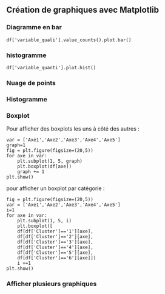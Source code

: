 ## Création de graphiques avec Matplotlib
### Diagramme en bar

```{python}
df['variable_quali'].value_counts().plot.bar()
```
### histogramme
```{python}
df['variable_quanti'].plot.hist()
```
### Nuage de points
### Histogramme
### Boxplot
Pour afficher des boxplots les uns à côté des autres :
```{python}
var = ['Axe1','Axe2','Axe3','Axe4','Axe5']
graph=1
fig = plt.figure(figsize=(20,5))
for axe in var:
    plt.subplot(1, 5, graph)
    plt.boxplot(df[axe])
    graph += 1
plt.show()
```
pour afficher un boxplot par catégorie :
```{python}
fig = plt.figure(figsize=(20,5))
var = ['Axe1','Axe2','Axe3','Axe4','Axe5']
i=1
for axe in var:
    plt.subplot(1, 5, i)
    plt.boxplot([
    df[df['Cluster']=='1'][axe],
    df[df['Cluster']=='2'][axe],
    df[df['Cluster']=='3'][axe],
    df[df['Cluster']=='4'][axe],
    df[df['Cluster']=='5'][axe],
    df[df['Cluster']=='6'][axe]])
    i +=1
plt.show()
```
### Afficher plusieurs graphiques
